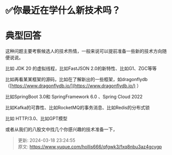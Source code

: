 # ✅你最近在学什么新技术吗？

# 典型回答


这种问题主要考察候选人的技术热情，一般来说可以提前准备一些新的技术方向随便说说。



比如 JDK 20 的虚拟线程，比如FastJSON 2.0的新特性、比如G1、ZGC等等



比如再看某某框架的源码，比如在了解新出的一些框架，如dragonflydb （[https://www.dragonflydb.io/](https://www.dragonflydb.io/) ）



比如SpringBoot 3.0和 SpringFramework 6.0 、Spring Cloud 2022



比如Kafka的可靠性、比如RocketMQ的事务消息、比如Redis的分布式锁



比如 HTTP/3.0、比如GPT模型



或者从我们的八股文中找几个你感兴趣的技术准备一下，



> 更新: 2024-03-18 23:24:55  
> 原文: <https://www.yuque.com/hollis666/qfgwk3/fxq8nbu3az4gcygp>